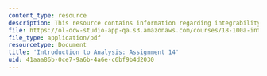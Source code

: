 ```yaml
---
content_type: resource
description: This resource contains information regarding integrability.
file: https://ol-ocw-studio-app-qa.s3.amazonaws.com/courses/18-100a-introduction-to-analysis-fall-2012/41aaa86b0ce79a6b4a6ec6bf9b4d2030_MIT18_100AF12_Assign_14.pdf
file_type: application/pdf
resourcetype: Document
title: 'Introduction to Analysis: Assignment 14'
uid: 41aaa86b-0ce7-9a6b-4a6e-c6bf9b4d2030
---
```


